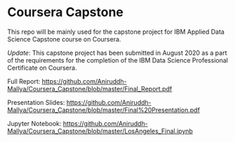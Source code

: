 # Coursera Capstone

This repo will be mainly used for the capstone project for IBM Applied Data Science Capstone course on Coursera.

*Update*: This capstone project has been submitted in August 2020 as a part of the requirements for the completion of the IBM Data Science Professional Certificate on Coursera.

Full Report: https://github.com/Aniruddh-Mallya/Coursera_Capstone/blob/master/Final_Report.pdf

Presentation Slides: https://github.com/Aniruddh-Mallya/Coursera_Capstone/blob/master/Final%20Presentation.pdf

Jupyter Notebook: https://github.com/Aniruddh-Mallya/Coursera_Capstone/blob/master/LosAngeles_Final.ipynb

